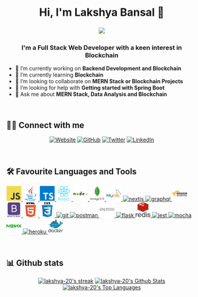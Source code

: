 <h1 align="center">Hi, I'm Lakshya Bansal  👋</h1>
<h3 align="center"><img height=200 src="https://i.pinimg.com/originals/1e/c7/5d/1ec75dcffb5e90cb9fe316ddb7efb87a.gif"/></h3>
<h3 align="center">I'm a Full Stack Web Developer with a keen interest in Blockchain</h3>

- 🔭 I’m currently working on **Backend Development and Blockchain**
- 🌱 I’m currently learning **Blockchain**
- 👯 I’m looking to collaborate on **MERN Stack or Blockchain Projects**
- 🤔 I’m looking for help with **Getting started with Spring Boot**
- 💬 Ask me about **MERN Stack, Data Analysis and Blockchain**
<br/>

## 🙋‍♂️ Connect with me
<p align="center">
  <a href="https://lakshyabansal.vercel.app/"><img alt="Website" title="Portfolio" src="https://img.shields.io/badge/portfolio-5865F2?style=for-the-badge&logo=google-chrome&logoColor=white"/></a>
<a href="https://github.com/lakshya-20"><img alt="GitHub" title="GitHub" src="https://img.shields.io/badge/github-black?style=for-the-badge&logo=Github&logoColor=white"/></a>
<a href="https://twitter.com/lakshya__bansal"><img alt="Twitter" title="Twitter" src="https://img.shields.io/badge/-Twitter-1DA1F2?style=for-the-badge&logo=twitter&logoColor=white"/></a>
<a href="https://www.linkedin.com/in/lakshyabansal/"><img alt="LinkedIn" title="My LinkedIn" src="https://img.shields.io/badge/linkedin-informational?style=for-the-badge&logo=linkedin&logoColor=white"/></a>
</p>

<br/>

## 🛠 Favourite Languages and Tools
<a href="https://developer.mozilla.org/en-US/docs/Web/JavaScript" target="_blank"> <img src="https://raw.githubusercontent.com/devicons/devicon/master/icons/javascript/javascript-original.svg" alt="javascript" width="40" height="40"/> </a>
<a href="https://www.java.com" target="_blank"> <img src="https://raw.githubusercontent.com/devicons/devicon/master/icons/java/java-original.svg" alt="java" width="40" height="40"/> </a>
<a href="https://www.typescriptlang.org/" target="_blank"> <img src="https://raw.githubusercontent.com/devicons/devicon/master/icons/typescript/typescript-original.svg" alt="typescript" width="40" height="40"/> </a>
<a href="https://reactjs.org/" target="_blank"> <img src="https://raw.githubusercontent.com/devicons/devicon/master/icons/react/react-original-wordmark.svg" alt="react" width="40" height="40"/> </a>
<a href="https://nodejs.org" target="_blank"> <img src="https://raw.githubusercontent.com/devicons/devicon/master/icons/nodejs/nodejs-original-wordmark.svg" alt="nodejs" width="40" height="40"/> </a>
<a href="https://www.mongodb.com/" target="_blank"> <img src="https://raw.githubusercontent.com/devicons/devicon/master/icons/mongodb/mongodb-original-wordmark.svg" alt="mongodb" width="40" height="40"/> </a>
<a href="https://www.mysql.com/" target="_blank"> <img src="https://raw.githubusercontent.com/devicons/devicon/master/icons/mysql/mysql-original-wordmark.svg" alt="mysql" width="40" height="40"/> </a>
<a href="https://nextjs.org/" target="_blank"> <img src="https://cdn.worldvectorlogo.com/logos/nextjs-3.svg" alt="nextjs" width="40" height="40"/> </a>
<a href="https://graphql.org" target="_blank"> <img src="https://www.vectorlogo.zone/logos/graphql/graphql-icon.svg" alt="graphql" width="40" height="40"/> </a>
<a href="https://aws.amazon.com" target="_blank"> <img src="https://raw.githubusercontent.com/devicons/devicon/master/icons/amazonwebservices/amazonwebservices-original-wordmark.svg" alt="aws" width="40" height="40"/> </a>
<a href="https://getbootstrap.com" target="_blank"> <img src="https://raw.githubusercontent.com/devicons/devicon/master/icons/bootstrap/bootstrap-plain-wordmark.svg" alt="bootstrap" width="40" height="40"/> </a>
<a href="https://www.w3.org/html/" target="_blank"> <img src="https://raw.githubusercontent.com/devicons/devicon/master/icons/html5/html5-original-wordmark.svg" alt="html5" width="40" height="40"/> </a>
<a href="https://www.w3schools.com/css/" target="_blank"> <img src="https://raw.githubusercontent.com/devicons/devicon/master/icons/css3/css3-original-wordmark.svg" alt="css3" width="40" height="40"/> </a>
<a href="https://git-scm.com/" target="_blank"> <img src="https://www.vectorlogo.zone/logos/git-scm/git-scm-icon.svg" alt="git" width="40" height="40"/> </a>
<a href="https://postman.com" target="_blank"> <img src="https://www.vectorlogo.zone/logos/getpostman/getpostman-icon.svg" alt="postman" width="40" height="40"/> </a>
<a href="https://expressjs.com" target="_blank"> <img src="https://raw.githubusercontent.com/devicons/devicon/master/icons/express/express-original-wordmark.svg" alt="express" width="40" height="40"/> </a>
<a href="https://flask.palletsprojects.com/" target="_blank"> <img src="https://www.vectorlogo.zone/logos/pocoo_flask/pocoo_flask-icon.svg" alt="flask" width="40" height="40"/> </a>
<a href="https://redis.io" target="_blank"> <img src="https://raw.githubusercontent.com/devicons/devicon/master/icons/redis/redis-original-wordmark.svg" alt="redis" width="40" height="40"/> </a>
<a href="https://jestjs.io" target="_blank"> <img src="https://www.vectorlogo.zone/logos/jestjsio/jestjsio-icon.svg" alt="jest" width="40" height="40"/> </a>
<a href="https://mochajs.org" target="_blank"> <img src="https://www.vectorlogo.zone/logos/mochajs/mochajs-icon.svg" alt="mocha" width="40" height="40"/> </a>
<a href="https://www.nginx.com" target="_blank"> <img src="https://raw.githubusercontent.com/devicons/devicon/master/icons/nginx/nginx-original.svg" alt="nginx" width="40" height="40"/> </a>
<a href="https://heroku.com" target="_blank"> <img src="https://www.vectorlogo.zone/logos/heroku/heroku-icon.svg" alt="heroku" width="40" height="40"/> </a>
<a href="https://www.docker.com/" target="_blank"> <img src="https://raw.githubusercontent.com/devicons/devicon/master/icons/docker/docker-original-wordmark.svg" alt="docker" width="40" height="40"/> </a>

<br/>

## 📊 Github stats
<p align="center">
<a href="#"><img title="🔥 Get streak stats for your profile at git.io/streak-stats" alt="lakshya-20's streak" src="https://github-readme-streak-stats.herokuapp.com/?user=lakshya-20&theme=tokyonight&hide_border=true" height="192px" width="950px"/></a>
<a href="https://github.com/anuraghazra/github-readme-stats"><img alt="lakshya-20's Github Stats" src="https://github-readme-stats.vercel.app/api?username=lakshya-20&show_icons=true&count_private=true&theme=tokyonight&hide_border=true&card_width=300px" height="192px"/></a>
<a href="https://github.com/anuraghazra/github-readme-stats"><img alt="lakshya-20's Top Languages" src="https://github-readme-stats.vercel.app/api/top-langs/?username=lakshya-20&langs_count=8&layout=compact&theme=tokyonight&hide_border=true&card_width=300px" height="192px"/></a>
 </p>

